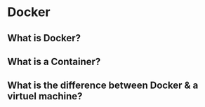 

# Docker

## What is Docker?
## What is a Container?
## What is the difference between Docker & a virtuel machine?
